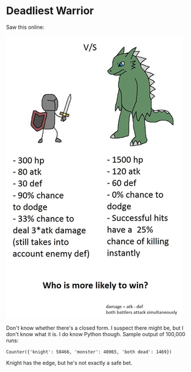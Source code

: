 # Deadliest Warrior

Saw this online:

![Knight vs. Monster](https://github.com/readyready15728/deadliest-warrior/blob/master/knight-vs-monster-puzzle.jpg)

Don't know whether there's a closed form. I suspect there might be, but I don't
know what it is. I do know Python though. Sample output of 100,000 runs:

```
Counter({'knight': 58466, 'monster': 40065, 'both dead': 1469})
```

Knight has the edge, but he's not exactly a safe bet.
